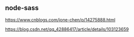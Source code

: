 ## node-sass
https://www.cnblogs.com/jone-chen/p/14275888.html

https://blog.csdn.net/qq_42886417/article/details/103123659